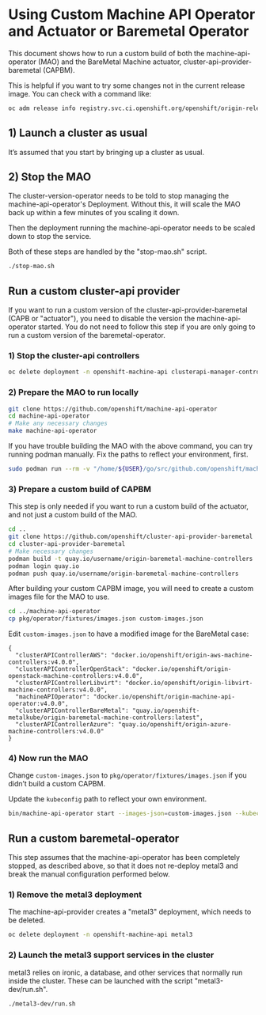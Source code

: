 # Using Custom Machine API Operator and Actuator or Baremetal Operator

This document shows how to run a custom build of both the machine-api-operator
(MAO) and the BareMetal Machine actuator, cluster-api-provider-baremetal
(CAPBM).

This is helpful if you want to try some changes not in the current release
image.  You can check with a command like:

```sh
oc adm release info registry.svc.ci.openshift.org/openshift/origin-release:v4.0 --commits | grep baremetal
```

## 1) Launch a cluster as usual

It’s assumed that you start by bringing up a cluster as usual.

## 2) Stop the MAO

The cluster-version-operator needs to be told to stop managing the
machine-api-operator's Deployment. Without this, it will scale the MAO
back up within a few minutes of you scaling it down.

Then the deployment running the machine-api-operator needs to be
scaled down to stop the service.

Both of these steps are handled by the "stop-mao.sh" script.

```sh
./stop-mao.sh
```

## Run a custom cluster-api provider

If you want to run a custom version of the
cluster-api-provider-baremetal (CAPB or "actuator"), you need to
disable the version the machine-api-operator started. You do not need
to follow this step if you are only going to run a custom version of
the baremetal-operator.

### 1) Stop the cluster-api controllers

```sh
oc delete deployment -n openshift-machine-api clusterapi-manager-controllers
```

### 2) Prepare the MAO to run locally

```sh
git clone https://github.com/openshift/machine-api-operator
cd machine-api-operator
# Make any necessary changes
make machine-api-operator
```

If you have trouble building the MAO with the above command, you can try
running podman manually.  Fix the paths to reflect your environment, first.

```sh
sudo podman run --rm -v "/home/${USER}/go/src/github.com/openshift/machine-api-operator":/go/src/github.com/openshift/machine-api-operator:Z -w /go/src/github.com/openshift/machine-api-operator golang:1.10 ./hack/go-build.sh machine-api-operator
```

### 3) Prepare a custom build of CAPBM

This step is only needed if you want to run a custom build of the actuator, and
not just a custom build of the MAO.

```sh
cd ..
git clone https://github.com/openshift/cluster-api-provider-baremetal
cd cluster-api-provider-baremetal
# Make necessary changes
podman build -t quay.io/username/origin-baremetal-machine-controllers .
podman login quay.io
podman push quay.io/username/origin-baremetal-machine-controllers
```

After building your custom CAPBM image, you will need to create a custom images
file for the MAO to use.

```sh
cd ../machine-api-operator
cp pkg/operator/fixtures/images.json custom-images.json
```

Edit `custom-images.json` to have a modified image for the BareMetal case:

```
{
  "clusterAPIControllerAWS": "docker.io/openshift/origin-aws-machine-controllers:v4.0.0",
  "clusterAPIControllerOpenStack": "docker.io/openshift/origin-openstack-machine-controllers:v4.0.0",
  "clusterAPIControllerLibvirt": "docker.io/openshift/origin-libvirt-machine-controllers:v4.0.0",
  "machineAPIOperator": "docker.io/openshift/origin-machine-api-operator:v4.0.0",
  "clusterAPIControllerBareMetal": "quay.io/openshift-metalkube/origin-baremetal-machine-controllers:latest",
  "clusterAPIControllerAzure": "quay.io/openshift/origin-azure-machine-controllers:v4.0.0"
}
```

### 4) Now run the MAO

Change `custom-images.json` to `pkg/operator/fixtures/images.json` if you
didn’t build a custom CAPBM.

Update the `kubeconfig` path to reflect your own environment.

```sh
bin/machine-api-operator start --images-json=custom-images.json --kubeconfig=/home/${USER}/dev-scripts/ocp/auth/kubeconfig -v 4
```

## Run a custom baremetal-operator

This step assumes that the machine-api-operator has been completely
stopped, as described above, so that it does not re-deploy metal3 and
break the manual configuration performed below.

### 1) Remove the metal3 deployment

The machine-api-provider creates a "metal3" deployment, which needs to
be deleted.

```sh
oc delete deployment -n openshift-machine-api metal3
```

### 2) Launch the metal3 support services in the cluster

metal3 relies on ironic, a database, and other services that normally
run inside the cluster. These can be launched with the script "metal3-dev/run.sh".

```sh
./metal3-dev/run.sh
```
